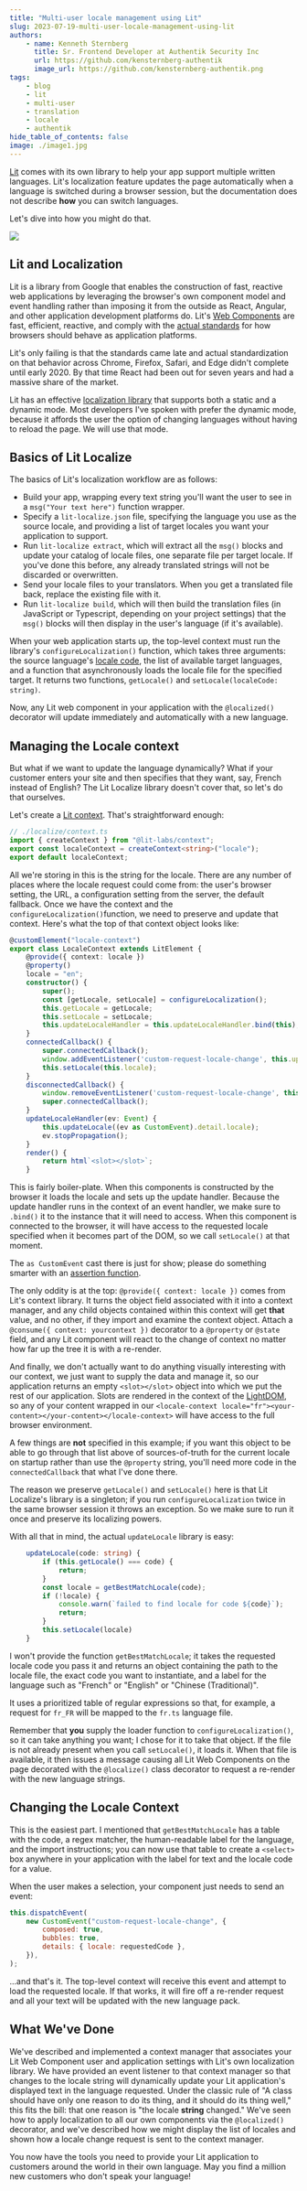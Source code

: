 ```yaml
---
title: "Multi-user locale management using Lit"
slug: 2023-07-19-multi-user-locale-management-using-lit
authors:
    - name: Kenneth Sternberg
      title: Sr. Frontend Developer at Authentik Security Inc
      url: https://github.com/kensternberg-authentik
      image_url: https://github.com/kensternberg-authentik.png
tags:
    - blog
    - lit
    - multi-user
    - translation
    - locale
    - authentik
hide_table_of_contents: false
image: ./image1.jpg
---
```


[Lit](https://lit.dev/) comes with its own library to help your app support multiple written languages. Lit's localization feature updates the page automatically when a language is switched during a browser session, but the documentation does not describe **how** you can switch languages.

Let's dive into how you might do that.

![](./image1.jpg)

<!--truncate-->

## Lit and Localization

Lit is a library from Google that enables the construction of fast, reactive web applications by leveraging the browser's own component model and event handling rather than imposing it from the outside as React, Angular, and other application development platforms do. Lit's [Web Components](https://modern-web.dev/) are fast, efficient, reactive, and comply with the [actual standards](https://developer.mozilla.org/en-US/docs/Web/API/Web_components) for how browsers should behave as application platforms.

Lit's only failing is that the standards came late and actual standardization on that behavior across Chrome, Firefox, Safari, and Edge didn't complete until early 2020. By that time React had been out for seven years and had a massive share of the market.

Lit has an effective [localization library](https://lit.dev/docs/localization/overview/) that supports both a static and a dynamic mode. Most developers I've spoken with prefer the dynamic mode, because it affords the user the option of changing languages without having to reload the page. We will use that mode.

## Basics of Lit Localize

The basics of Lit's localization workflow are as follows:

-   Build your app, wrapping every text string you'll want the user to see in a `msg("Your text here")` function wrapper.
-   Specify a `lit-localize.json` file, specifying the language you use as the source locale, and providing a list of target locales you want your application to support.
-   Run `lit-localize extract`, which will extract all the `msg()` blocks and update your catalog of locale files, one separate file per target locale. If you've done this before, any already translated strings will not be discarded or overwritten.
-   Send your locale files to your translators. When you get a translated file back, replace the existing file with it.
-   Run `lit-localize build`, which will then build the translation files (in JavaScript or Typescript, depending on your project settings) that the `msg()` blocks will then display in the user's language (if it's available).

When your web application starts up, the top-level context must run the library's `configureLocalization()` function, which takes three arguments: the source language's [locale code](https://www.loc.gov/standards/iso639-2/php/code_list.php), the list of available target languages, and a function that asynchronously loads the locale file for the specified target. It returns two functions, `getLocale()` and `setLocale(localeCode: string)`.

Now, any Lit web component in your application with the `@localized()` decorator will update immediately and automatically with a new language.

## Managing the Locale context

But what if we want to update the language dynamically? What if your customer enters your site and then specifies that they want, say, French instead of English? The Lit Localize library doesn't cover that, so let's do that ourselves.

Let's create a [Lit context](https://lit.dev/docs/data/context/). That's straightforward enough:

```typescript
// ./localize/context.ts
import { createContext } from "@lit-labs/context";
export const localeContext = createContext<string>("locale");
export default localeContext;
```

All we're storing in this is the string for the locale. There are any number of places where the locale request could come from: the user's browser setting, the URL, a configuration setting from the server, the default fallback. Once we have the context and the `configureLocalization()`function, we need to preserve and update that context. Here's what the top of that context object looks like:

```typescript
@customElement("locale-context")
export class LocaleContext extends LitElement {
    @provide({ context: locale })
    @property()
    locale = "en";
    constructor() {
        super();
        const [getLocale, setLocale] = configureLocalization();
        this.getLocale = getLocale;
        this.setLocale = setLocale;
        this.updateLocaleHandler = this.updateLocaleHandler.bind(this);
    }
    connectedCallback() {
        super.connectedCallback();
        window.addEventListener('custom-request-locale-change', this.updateLocaleHandler);
        this.setLocale(this.locale);
    }
    disconnectedCallback() {
        window.removeEventListener('custom-request-locale-change', this.updateLocaleHandler);
        super.connectedCallback();
    }
    updateLocaleHandler(ev: Event) {
        this.updateLocale((ev as CustomEvent).detail.locale);
        ev.stopPropagation();
    }
    render() {
        return html`<slot></slot>`;
    }

```

This is fairly boiler-plate. When this components is constructed by the browser it loads the locale and sets up the update handler. Because the update handler runs in the context of an event handler, we make sure to `.bind()` it to the instance that it will need to access. When this component is connected to the browser, it will have access to the requested locale specified when it becomes part of the DOM, so we call `setLocale()` at that moment.

The `as CustomEvent` cast there is just for show; please do something smarter with an [assertion function](https://blog.logrocket.com/assertion-functions-typescript/).

The only oddity is at the top: `@provide({ context: locale })` comes from Lit's context library. It turns the object field associated with it into a context manager, and any child objects contained within this context will get **that** value, and no other, if they import and examine the context object. Attach a `@consume({ context: yourcontext })` decorator to a `@property` or `@state` field, and any Lit component will react to the change of context no matter how far up the tree it is with a re-render.

And finally, we don't actually want to do anything visually interesting with our context, we just want to supply the data and manage it, so our application returns an empty `<slot></slot>` object into which we put the rest of our application. Slots are rendered in the context of the [LightDOM](https://lit-element.readthedocs.io/en/v0.6.4/docs/templates/slots/), so any of your content wrapped in our `<locale-context locale="fr"><your-content></your-content></locale-context>` will have access to the full browser environment.

A few things are **not** specified in this example; if you want this object to be able to go through that list above of sources-of-truth for the current locale on startup rather than use the `@property` string, you'll need more code in the `connectedCallback` that what I've done there.

The reason we preserve `getLocale()` and `setLocale()` here is that Lit Localize's library is a singleton; if you run `configureLocalization` twice in the same browser session it throws an exception. So we make sure to run it once and preserve its localizing powers.

With all that in mind, the actual `updateLocale` library is easy:

```typescript
    updateLocale(code: string) {
        if (this.getLocale() === code) {
            return;
        }
        const locale = getBestMatchLocale(code);
        if (!locale) {
            console.warn(`failed to find locale for code ${code}`);
            return;
        }
        this.setLocale(locale)
    }
```

I won't provide the function `getBestMatchLocale`; it takes the requested locale code you pass it and returns an object containing the path to the locale file, the exact code you want to instantiate, and a label for the language such as "French" or "English" or "Chinese (Traditional)".

It uses a prioritized table of regular expressions so that, for example, a request for `fr_FR` will be mapped to the `fr.ts` language file.

Remember that **you** supply the loader function to `configureLocalization()`, so it can take anything you want; I chose for it to take that object. If the file is not already present when you call `setLocale()`, it loads it. When that file is available, it then issues a message causing all Lit Web Components on the page decorated with the `@localize()` class decorator to request a re-render with the new language strings.

## Changing the Locale Context

This is the easiest part. I mentioned that `getBestMatchLocale` has a table with the code, a regex matcher, the human-readable label for the language, and the import instructions; you can now use that table to create a `<select>` box anywhere in your application with the label for text and the locale code for a value.

When the user makes a selection, your component just needs to send an event:

```javascript
this.dispatchEvent(
    new CustomEvent("custom-request-locale-change", {
        composed: true,
        bubbles: true,
        details: { locale: requestedCode },
    }),
);
```

...and that's it. The top-level context will receive this event and attempt to load the requested locale. If that works, it will fire off a re-render request and all your text will be updated with the new language pack.

## What We've Done

We've described and implemented a context manager that associates your Lit Web Component user and application settings with Lit's own localization library. We have provided an event listener to that context manager so that changes to the locale string will dynamically update your Lit application's displayed text in the language requested. Under the classic rule of "A class should have only one reason to do its thing, and it should do its thing well," this fits the bill: that one reason is "the locale **string** changed." We've seen how to apply localization to all our own components via the `@localized()` decorator, and we've described how we might display the list of locales and shown how a locale change request is sent to the context manager.

You now have the tools you need to provide your Lit application to customers around the world in their own language. May you find a million new customers who don't speak your language!
